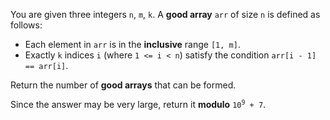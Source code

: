 You are given three integers `n`, `m`, `k`. A **good array** `arr` of size `n` is defined as follows:

- Each element in `arr` is in the **inclusive** range `[1, m]`.
- Exactly `k` indices `i` (where `1 <= i < n`) satisfy the condition `arr[i - 1] == arr[i]`.

Return the number of **good arrays** that can be formed.

Since the answer may be very large, return it **modulo** <code>10<sup>9</sup> + 7</code>.